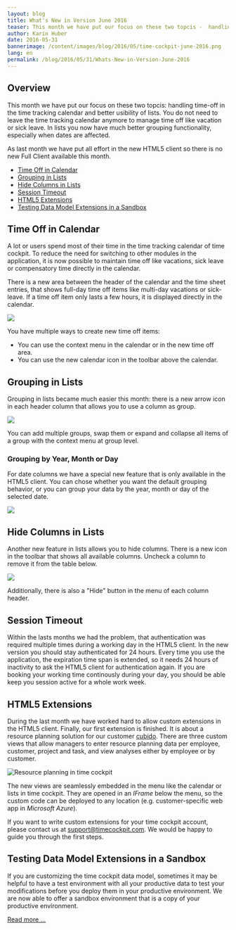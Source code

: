 ```yaml
---
layout: blog
title: What's New in Version June 2016
teaser: This month we have put our focus on these two topcis -  handling time-off in the time tracking calendar and better usibility of lists. You do not need to leave the time tracking calendar anymore to manage time off like vacation or sick leave. In lists you now have much better grouping functionality, especially when dates are affected.
author: Karin Huber
date: 2016-05-31
bannerimage: /content/images/blog/2016/05/time-cockpit-june-2016.png
lang: en
permalink: /blog/2016/05/31/Whats-New-in-Version-June-2016
---
```


<h2>Overview</h2><p>This month we have put our focus on these two topcis: handling time-off in the time tracking calendar and better usibility of lists. You do not need to leave the time tracking calendar anymore to manage time off like vacation or sick leave. In lists you now have much better grouping functionality, especially when dates are affected.</p><p>As last month we have put all effort in the new HTML5 client so there is no new Full Client available this month.<br /></p><ul>
  <li>
    <a href="#timeoff">Time Off in Calendar</a>
  </li>
  <li>
    <a href="#grouping">Grouping in Lists</a>
  </li>
  <li>
    <a href="#hidecolumns">Hide Columns in Lists</a>
  </li>
  <li>
    <a href="#sessiontimeout">Session Timeout</a>
  </li>
  <li>
    <a href="#extensions">HTML5 Extensions</a>
  </li>
  <li>
    <a href="#sandbox">Testing Data Model Extensions in a Sandbox</a>
  </li>
</ul><h2>
  <a name="timeoff" id="timeoff" class="mce-item-anchor"></a>Time Off in Calendar</h2><p>A lot or users spend most of their time in the time tracking calendar of time cockpit. To reduce the need for switching to other modules in the application, it is now possible to maintain time off like vacations, sick leave or compensatory time directly in the calendar.</p><p>There is a new area between the header of the calendar and the time sheet entries, that shows full-day time off items like multi-day vacations or sick-leave. If a time off item only lasts a few hours, it is displayed directly in the calendar.<br /></p><p>
  <img src="{{site.baseurl}}/content/images/blog/2016/05/time-off-in-calendar.png" />
</p><p>You have multiple ways to create new time off items:</p><ul>
  <li>You can use the context menu in the calendar or in the new time off area.</li>
  <li>You can use the new calendar icon in the toolbar above the calendar.</li>
</ul><h2>
  <a name="grouping" id="grouping" class="mce-item-anchor"></a>Grouping in Lists</h2><p>Grouping in lists became much easier this month: there is a new arrow icon in each header column that allows you to use a column as group.</p><p>
  <img src="{{site.baseurl}}/content/images/blog/2016/05/grouping-in-lists.gif" />
</p><p>You can add multiple groups, swap them or expand and collapse all items of a group with the context menu at group level.</p><h3>Grouping by Year, Month or Day</h3><p>For date columns we have a special new feature that is only available in the HTML5 client. You can chose whether you want the default grouping behavior, or you can group your data by the year, month or day of the selected date.</p><p>
  <img src="{{site.baseurl}}/content/images/blog/2016/05/group-by-month.png" />
</p><h2>
  <a name="hidecolumns" id="hidecolumns" class="mce-item-anchor"></a>Hide Columns in Lists</h2><p>Another new feature in lists allows you to hide columns. There is a new icon in the toolbar that shows all available columns. Uncheck a column to remove it from the table below.<br /></p><p>
  <img src="{{site.baseurl}}/content/images/blog/2016/05/hide-columns.png" />
</p><p>Additionally, there is also a "Hide" button in the menu of each column header.</p><h2>
  <a name="sessiontimeout" id="sessiontimeout" class="mce-item-anchor"></a>Session Timeout</h2><p>Within the lasts months we had the problem, that authentication was required multiple times during a working day in the HTML5 client. In the new version you should stay authenticated for 24 hours. Every time you use the application, the expiration time span is extended, so it needs 24 hours of inactivity to ask the HTML5 client for authentication again. If you are booking your working time continously during your day, you should be able keep you session active for a whole work week.<br /></p><h2>
  <a name="extensions" id="extensions" class="mce-item-anchor"></a>HTML5 Extensions</h2><p>During the last month we have worked hard to allow custom extensions in the HTML5 client. Finally, our first extension is finished. It is about a resource planning solution for our customer <a href="http://www.cubido.at/" title="cubido" target="_blank">cubido</a>. There are three custom views that allow managers to enter resource planning data per employee, customer, project and task, and view analyses either by employee or by customer.</p><p>
  <img title="Resource planning in time cockpit" src="{{site.baseurl}}/content/images/blog/2016/05/resource-planning-data-entry.png" />
</p><p>The new views are seamlessly embedded in the menu like the calendar or lists in time cockpit. They are opened in an <em>IFrame</em> below the menu, so the custom code can be deployed to any location (e.g. customer-specific web app in <em>Microsoft Azure</em>).</p><p class="showcase">If you want to write custom extensions for your time cockpit account, please contact us at <a href="mailto:support@timecockpit.com">support@timecockpit.com</a>. We would be happy to guide you through the first steps.</p><h2>
  <a name="sandbox" id="sandbox" class="mce-item-anchor"></a>Testing Data Model Extensions in a Sandbox</h2><p>If you are customizing the time cockpit data model, sometimes it may be helpful to have a test environment with all your productive data to test your modifications before you deploy them in your productive environment. We are now able to offer a sandbox environment that is a copy of your productive environment.<br /></p><p>
  <a href="~/blog/2016/05/27/Playing-in-the-Sandbox" title="Sandbox environment">Read more ...</a>
</p>